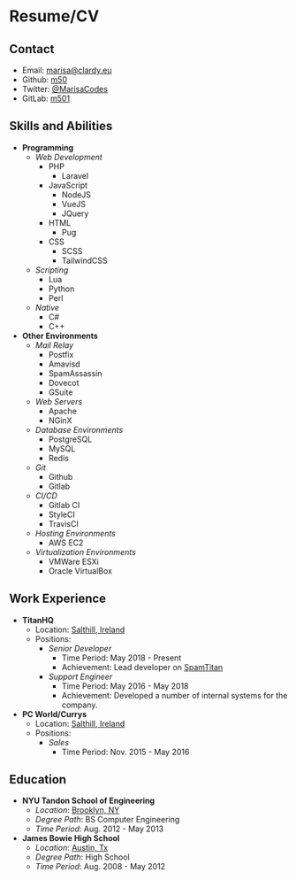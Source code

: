 # Resume/CV

## Contact

- Email: <marisa@clardy.eu>
- Github: [m50](https://github.com/m50)
- Twitter: [@MarisaCodes](https://twitter.com/MarisaCodes)
- GitLab: [m501](https://gitlab.com/m501)

## Skills and Abilities

- **Programming**
  - *Web Development*
    - PHP
      - Laravel
    - JavaScript
      - NodeJS
      - VueJS
      - JQuery
    - HTML
      - Pug
    - CSS
      - SCSS
      - TailwindCSS
  - *Scripting*
    - Lua
    - Python
    - Perl
  - *Native*
    - C#
    - C++
- **Other Environments**
  - *Mail Relay*
    - Postfix
    - Amavisd
    - SpamAssassin
    - Dovecot
    - GSuite
  - *Web Servers*
    - Apache
    - NGinX
  - *Database Environments*
    - PostgreSQL
    - MySQL
    - Redis
  - *Git*
    - Github
    - Gitlab
  - *CI/CD*
    - Gitlab CI
    - StyleCI
    - TravisCI
  - *Hosting Environments*
    - AWS EC2
  - *Virtualization Environments*
    - VMWare ESXi
    - Oracle VirtualBox

## Work Experience

- **TitanHQ**
  - Location: [Salthill, Ireland](https://www.google.com/maps/place/TitanHQ+eMail+and+Web+Security/@53.2635584,-9.0731129,17z/data=!3m1!4b1!4m5!3m4!1s0x485b9689b5dcbd0b:0x3c4ffb292b9292d7!8m2!3d53.2635552!4d-9.0709242)
  - Positions:
    - *Senior Developer*
      - Time Period: May 2018 - Present
      - Achievement: Lead developer on [SpamTitan](https://www.spamtitan.com/)
    - *Support Engineer*
      - Time Period: May 2016 - May 2018
      - Achievement: Developed a number of internal systems for the company.
- **PC World/Currys**
  - Location: [Salthill, Ireland](https://www.google.com/maps/place/TitanHQ+eMail+and+Web+Security/@53.2635584,-9.0731129,17z/data=!3m1!4b1!4m5!3m4!1s0x485b9689b5dcbd0b:0x3c4ffb292b9292d7!8m2!3d53.2635552!4d-9.0709242)
  - Positions:
    - *Sales*
      - Time Period: Nov. 2015 - May 2016

## Education

- **NYU Tandon School of Engineering**
  - *Location*: [Brooklyn, NY](https://www.google.com/maps/place/New+York+University+Tandon+School+of+Engineering/@40.6942076,-73.9887677,17z/data=!3m1!4b1!4m5!3m4!1s0x89c25a4a4d8396f3:0xda9b313d596491f7!8m2!3d40.6942036!4d-73.986579)
  - *Degree Path*: BS Computer Engineering
  - *Time Period*: Aug. 2012 - May 2013
- **James Bowie High School**
  - *Location*: [Austin, Tx](https://www.google.com/maps/place/James+Bowie+High+School/@30.1876581,-97.860686,17z/data=!3m1!4b1!4m5!3m4!1s0x865b4c0e1e8e050b:0x9801923ccd64699f!8m2!3d30.1876535!4d-97.8584973)
  - *Degree Path*: High School
  - *Time Period*: Aug. 2008 - May 2012
